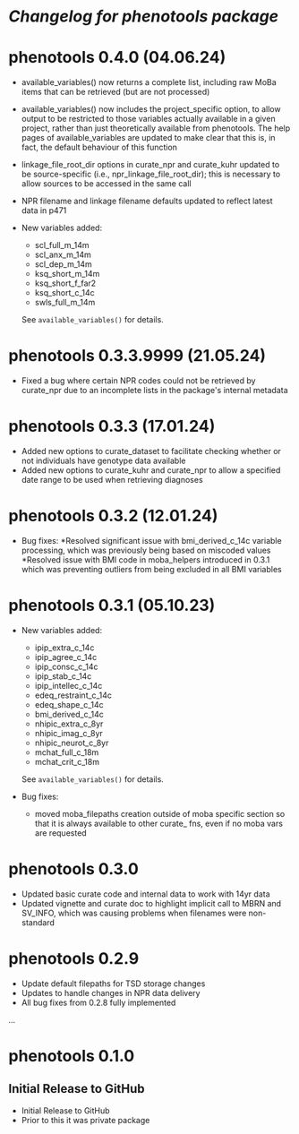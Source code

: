# *Changelog for phenotools package*

# phenotools 0.4.0 (04.06.24)

* available_variables() now returns a complete list, including raw MoBa items that can be retrieved (but are not processed)
* available_variables() now includes the project_specific option, to allow output to be restricted to those variables actually available in a given project, rather than just theoretically available from phenotools. The help pages of available_variables are updated to make clear that this is, in fact, the default behaviour of this function
* linkage_file_root_dir options in curate_npr and curate_kuhr updated to be source-specific (i.e., npr_linkage_file_root_dir); this is necessary to allow sources to be accessed in the same call 
* NPR filename and linkage filename defaults updated to reflect latest data in p471
* New variables added:

    * scl_full_m_14m
    * scl_anx_m_14m
    * scl_dep_m_14m
    * ksq_short_m_14m
    * ksq_short_f_far2
    * ksq_short_c_14c
    * swls_full_m_14m

    See `available_variables()` for details.

# phenotools 0.3.3.9999 (21.05.24)

* Fixed a bug where certain NPR codes could not be retrieved by curate_npr due to an incomplete lists in the package's internal metadata

# phenotools 0.3.3 (17.01.24)

* Added new options to curate_dataset to facilitate checking whether or not individuals have genotype data available
* Added new options to curate_kuhr and curate_npr to allow a specified date range to be used when retrieving diagnoses

# phenotools 0.3.2 (12.01.24)

* Bug fixes:
    *Resolved significant issue with bmi_derived_c_14c variable processing, which was previously being based on miscoded values
    *Resolved issue with BMI code in moba_helpers introduced in 0.3.1 which was preventing outliers from being excluded in all BMI variables


# phenotools 0.3.1 (05.10.23)

* New variables added: 
    * ipip_extra_c_14c
    * ipip_agree_c_14c
    * ipip_consc_c_14c
    * ipip_stab_c_14c
    * ipip_intellec_c_14c
    * edeq_restraint_c_14c
    * edeq_shape_c_14c
    * bmi_derived_c_14c
    * nhipic_extra_c_8yr
    * nhipic_imag_c_8yr
    * nhipic_neurot_c_8yr
    * mchat_full_c_18m
    * mchat_crit_c_18m
    
    See `available_variables()` for details.

* Bug fixes: 
    * moved moba_filepaths creation outside of moba specific section so that it is always available to other curate_ fns, even if no
    moba vars are requested

# phenotools 0.3.0 

* Updated basic curate code and internal data to work with 14yr data 
* Updated vignette and curate doc to highlight implicit call to MBRN and SV_INFO, which was causing problems when filenames were
non-standard

# phenotools 0.2.9 

* Update default filepaths for TSD storage changes 
* Updates to handle changes in NPR data delivery 
* All bug fixes from 0.2.8 fully implemented


...

# phenotools 0.1.0 

## Initial Release to GitHub

* Initial Release to GitHub
* Prior to this it was private package

